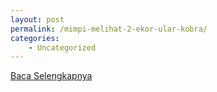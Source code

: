 ```yaml
---
layout: post
permalink: /mimpi-melihat-2-ekor-ular-kobra/
categories:
    - Uncategorized
---
```


[Baca Selengkapnya](/07)